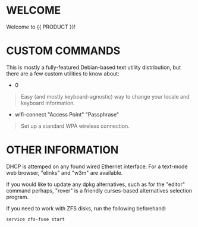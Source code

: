 # WELCOME

Welcome to {{ PRODUCT }}\!

# CUSTOM COMMANDS

This is mostly a fully-featured Debian-based text utility distribution, but
there are a few custom utilities to know about:

  - 0

> Easy (and mostly keyboard-agnostic) way to change your locale and keyboard
> information.

  - wifi-connect "Access Point" "Passphrase"

> Set up a standard WPA wireless connection.

# OTHER INFORMATION

DHCP is attemped on any found wired Ethernet interface. For a text-mode web
browser, "elinks" and "w3m" are available.

If you would like to update any dpkg alternatives, such as for the "editor"
command perhaps, "rover" is a friendly curses-based alternatives selection
program.

If you need to work with ZFS disks, run the following beforehand:

    service zfs-fuse start
